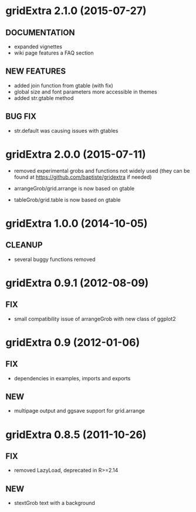 # gridExtra 2.1.0 (2015-07-27) 

## DOCUMENTATION

* expanded vignettes
* wiki page features a FAQ section

## NEW FEATURES

* added join function from gtable (with fix)
* global size and font parameters more accessible in themes
* added str.gtable method

## BUG FIX

* str.default was causing issues with gtables

# gridExtra 2.0.0 (2015-07-11) 

* removed experimental grobs and functions not widely used (they can be found at https://github.com/baptiste/gridextra if needed)

* arrangeGrob/grid.arrange is now based on gtable

* tableGrob/grid.table is now based on gtable

# gridExtra 1.0.0 (2014-10-05) 

## CLEANUP

* several buggy functions removed

# gridExtra 0.9.1 (2012-08-09) 

## FIX

* small compatibility issue of arrangeGrob with new class of ggplot2

# gridExtra 0.9 (2012-01-06) 

## FIX

* dependencies in examples, imports and exports

## NEW

* multipage output and ggsave support for grid.arrange


# gridExtra 0.8.5 (2011-10-26) 

## FIX

* removed LazyLoad, deprecated in R>=2.14

## NEW

* stextGrob text with a background